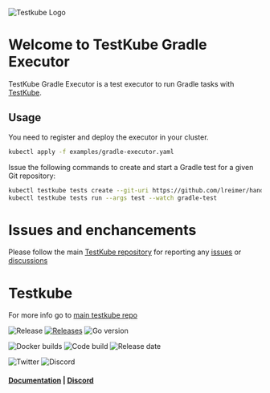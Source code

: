 ![Testkube Logo](https://raw.githubusercontent.com/kubeshop/testkube/main/assets/testkube-color-gray.png)

# Welcome to TestKube Gradle Executor

TestKube Gradle Executor is a test executor to run Gradle tasks with [TestKube](https://testkube.io).  

## Usage

You need to register and deploy the executor in your cluster.
```bash
kubectl apply -f examples/gradle-executor.yaml
```

Issue the following commands to create and start a Gradle test for a given Git repository:
```bash
kubectl testkube tests create --git-uri https://github.com/lreimer/hands-on-testkube.git --git-branch main --type "gradle/test" --name gradle-test
kubectl testkube tests run --args test --watch gradle-test
```

# Issues and enchancements 

Please follow the main [TestKube repository](https://github.com/kubeshop/testkube) for reporting any [issues](https://github.com/kubeshop/testkube/issues) or [discussions](https://github.com/kubeshop/testkube/discussions)

# Testkube 

For more info go to [main testkube repo](https://github.com/kubeshop/testkube)

![Release](https://img.shields.io/github/v/release/kubeshop/testkube) [![Releases](https://img.shields.io/github/downloads/kubeshop/testkube/total.svg)](https://github.com/kubeshop/testkube/tags?label=Downloads) ![Go version](https://img.shields.io/github/go-mod/go-version/kubeshop/testkube)

![Docker builds](https://img.shields.io/docker/automated/kubeshop/testkube-api-server) ![Code build](https://img.shields.io/github/workflow/status/kubeshop/testkube/Code%20build%20and%20checks) ![Release date](https://img.shields.io/github/release-date/kubeshop/testkube)

![Twitter](https://img.shields.io/twitter/follow/thekubeshop?style=social) ![Discord](https://img.shields.io/discord/884464549347074049)
 #### [Documentation](https://kubeshop.github.io/testkube) | [Discord](https://discord.gg/hfq44wtR6Q) 